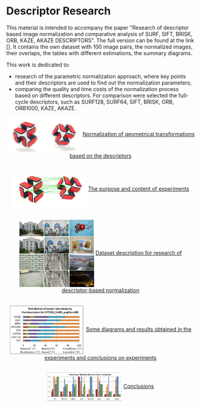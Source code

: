 <h1>Descriptor Research</h1>

This material is intended to accompany the paper "Research of descriptor based image normalization and comparative analysis of SURF, SIFT, BRISK, ORB, KAZE, AKAZE DESCRIPTORS". The full version can be found at the link [].
It contains the own dataset with 100 image pairs, the normalized images, their overlaps, the tables with different estimations, the summary diagrams.

This work is dedicated to:
* research of the parametric normalization approach, where key points and their descriptors are used to find out the normalization parameters;
* comparing the quality and time costs of the normalization process based on different descriptors. For comparison were selected the full-cycle descriptors, such as SURF128, SURF64, SIFT, BRISK, ORB, ORB1000, KAZE, AKAZE.

<p align="center">
  <img src="/doc/images/normalization_keypoints.jpg" width="200" align="center"> 
  <a href="#">Normalization of geometrical transformations based on the descriptors</a>
  <br><br>
</p>

<p align="center">
  <img src="/doc/images/normalization_matches.jpg" width="200"  align="center">
  <a href="#">The purpose and content of experiments</a>
  <br><br>
</p>

<p align="center">
  <img src="/doc/images/dataset.png" width="200"  align="center">
  <a href="#">Dataset description for research of descriptor-based normalization</a>
  <br><br>
</p>
<p align="center">
  <img src="/doc/images/expert_rates_diagram.png" width="200"  align="center">
  <a href="#">Some diagrams and results obtained in the experiments and conclusions on experiments</a>
  <br><br>
</p>
<p align="center">
  <img src="/doc/images/conclutions.png" width="200"  align="center">
  <a href="#">Conclusions</a>
</p>



